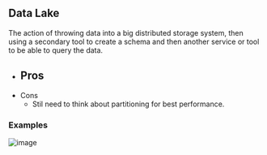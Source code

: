 ## Data Lake

The action of throwing data into a big distributed storage system,
then using a secondary tool to create a schema and then another service or tool
to be able to query the data.

- Pros
  - 
- Cons
  - Stil need to think about partitioning for best performance.

### Examples

![image](https://user-images.githubusercontent.com/36679293/177081341-9e6981ca-9674-40eb-89ef-2ce7b2b3c572.png)
